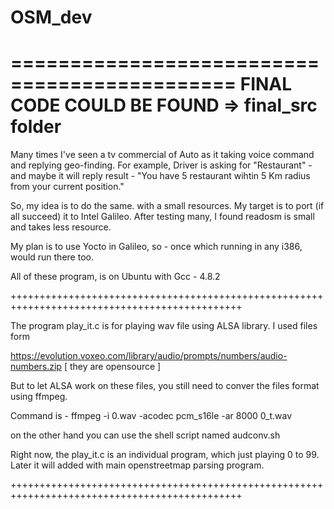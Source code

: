 # OSM_dev

=============================================
FINAL CODE COULD BE FOUND => final_src folder
=============================================

Many times I've seen a tv commercial of Auto as it taking voice command and replying geo-finding. For example, Driver 
is asking for "Restaurant" - and maybe it will reply result - 
"You have 5 restaurant wihtin 5 Km radius from your current position."

So, my idea is to do the same. with a small resources. My target is to port (if all succeed) it to 
Intel Galileo. After testing many, I found readosm is small and takes less resource.

My plan is to use Yocto in Galileo, so - once which running in any i386, would run there too.

All of these program, is on Ubuntu with Gcc - 4.8.2

++++++++++++++++++++++++++++++++++++++++++++++++++++++++++++++++++++++++++++++++++++++++++++++

The program play_it.c is for playing wav file using ALSA library. I used files form 

https://evolution.voxeo.com/library/audio/prompts/numbers/audio-numbers.zip [ they are opensource ]

But to let ALSA work on these files, you still need to conver the files format using ffmpeg. 

Command is - ffmpeg -i 0.wav -acodec pcm_s16le -ar 8000 0_t.wav

on the other hand you can use the shell script named audconv.sh

Right now, the play_it.c is an individual program, which just playing 0 to 99. Later it will added with main openstreetmap parsing program.

++++++++++++++++++++++++++++++++++++++++++++++++++++++++++++++++++++++++++++++++++++++++++++++
